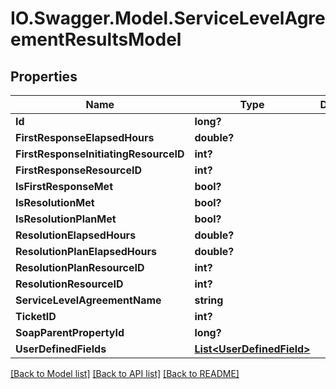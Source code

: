 # IO.Swagger.Model.ServiceLevelAgreementResultsModel
## Properties

Name | Type | Description | Notes
------------ | ------------- | ------------- | -------------
**Id** | **long?** |  | [optional] 
**FirstResponseElapsedHours** | **double?** |  | [optional] 
**FirstResponseInitiatingResourceID** | **int?** |  | [optional] 
**FirstResponseResourceID** | **int?** |  | [optional] 
**IsFirstResponseMet** | **bool?** |  | [optional] 
**IsResolutionMet** | **bool?** |  | [optional] 
**IsResolutionPlanMet** | **bool?** |  | [optional] 
**ResolutionElapsedHours** | **double?** |  | [optional] 
**ResolutionPlanElapsedHours** | **double?** |  | [optional] 
**ResolutionPlanResourceID** | **int?** |  | [optional] 
**ResolutionResourceID** | **int?** |  | [optional] 
**ServiceLevelAgreementName** | **string** |  | [optional] 
**TicketID** | **int?** |  | [optional] 
**SoapParentPropertyId** | **long?** |  | [optional] 
**UserDefinedFields** | [**List&lt;UserDefinedField&gt;**](UserDefinedField.md) |  | [optional] 

[[Back to Model list]](../README.md#documentation-for-models) [[Back to API list]](../README.md#documentation-for-api-endpoints) [[Back to README]](../README.md)

